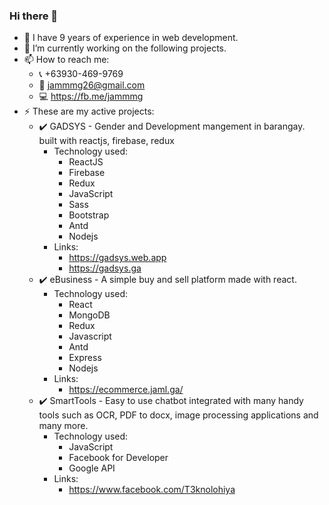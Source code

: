 ### Hi there 👋

<!--
**jamg26/jamg26** is a ✨ _special_ ✨ repository because its `README.md` (this file) appears on your GitHub profile.

Here are some ideas to get you started:

- 🔭 I’m currently working on ...
- 🌱 I’m currently learning ...
- 👯 I’m looking to collaborate on ...
- 🤔 I’m looking for help with ...
- 💬 Ask me about ...
- 📫 How to reach me: ...
- 😄 Pronouns: ...
- ⚡ Fun fact: ...
-->

- 💬 I have 9 years of experience in web development.
- 🔭 I’m currently working on the following projects.
- 📫 How to reach me: 
  - :telephone_receiver: +63930-469-9769
  - :email: jammmg26@gmail.com
  - :computer: https://fb.me/jammmg
- ⚡ These are my active projects:
  - :heavy_check_mark: GADSYS - Gender and Development mangement in barangay. built with reactjs, firebase, redux
    - Technology used:
      - ReactJS
      - Firebase
      - Redux
      - JavaScript
      - Sass
      - Bootstrap
      - Antd
      - Nodejs
    - Links:
      - https://gadsys.web.app
      - https://gadsys.ga
  - :heavy_check_mark: eBusiness - A simple buy and sell platform made with react. 
    - Technology used:
      - React
      - MongoDB
      - Redux
      - Javascript
      - Antd
      - Express
      - Nodejs
    - Links:
      - https://ecommerce.jaml.ga/
  - :heavy_check_mark: SmartTools - Easy to use chatbot integrated with many handy tools such as OCR, PDF to docx, image processing applications and many more. 
    - Technology used:
      - JavaScript
      - Facebook for Developer
      - Google API
    - Links:
      - https://www.facebook.com/T3knolohiya

